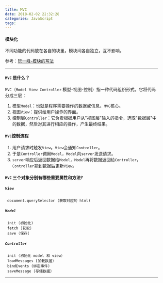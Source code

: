 ```yaml
---
title: MVC
date: 2018-02-02 22:32:28
categories: JavaScript
tags:
---
```


#### 模块化
不同功能的代码放在各自的块里，模块间各自独立，互不影响。

参考：[阮一峰-模块的写法](http://www.ruanyifeng.com/blog/2012/10/javascript_module.html)

---

#### `MVC` 是什么？
`MVC`（`Model View Controller` 模型-视图-控制）指一种代码组织形式。它将代码分成三层：

1. 模型`Model`：也就是程序需要操作的数据或信息。`MVC`核心。
2. 视图`View`：提供给用户操作的界面。
3. 控制层`Controller`：它负责根据用户从"视图层"输入的指令，选取"数据层"中的数据，然后对其进行相应的操作，产生最终结果。


#### `MVC`控制流程	 
1. 用户请求时触发`View`，`View`会通知`Controller`。
2. 于是`Controller`调用`Model`，`Model`向`server`发送请求。
3. `server`响应后返回数据给`Model`，`Model`再将数据返回给`Controller`，`Controller`拿到数据后更新`View`。


#### `MVC` 三个对象分别有哪些重要属性和方法?
##### `View`
	
	 document.querySelector (获取对应的 html)
	
##### `Model`

	 init (初始化)
	 fetch (获取)
	 save (保存) 

##### `Controller`  

	 init (初始化 model 和 view)
	 loadMessages (加载数据)
	 bindEvents (绑定事件)
	 saveMessage (存储数据)
 
---